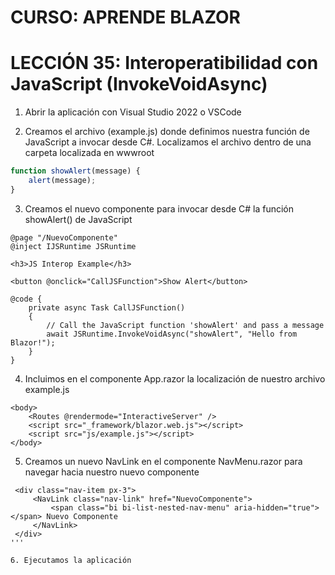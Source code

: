 # CURSO: APRENDE BLAZOR

# LECCIÓN 35: Interoperatibilidad con JavaScript (InvokeVoidAsync)

1. Abrir la aplicación con Visual Studio 2022 o VSCode

2. Creamos el archivo (example.js) donde definimos nuestra función de JavaScript a invocar desde C#. Localizamos el archivo dentro de una carpeta localizada en wwwroot

```javascript
function showAlert(message) {
    alert(message);
}
```

3. Creamos el nuevo componente para invocar desde C# la función showAlert() de JavaScript

```razor
@page "/NuevoComponente"
@inject IJSRuntime JSRuntime

<h3>JS Interop Example</h3>

<button @onclick="CallJSFunction">Show Alert</button>

@code {
    private async Task CallJSFunction()
    {
        // Call the JavaScript function 'showAlert' and pass a message
        await JSRuntime.InvokeVoidAsync("showAlert", "Hello from Blazor!");
    }
}
```

4. Incluimos en el componente App.razor la localización de nuestro archivo example.js

```razor
<body>
    <Routes @rendermode="InteractiveServer" />
    <script src="_framework/blazor.web.js"></script>
    <script src="js/example.js"></script>
</body>
```

5. Creamos un nuevo NavLink en el componente NavMenu.razor para navegar hacia nuestro nuevo componente

```razor
 <div class="nav-item px-3">
     <NavLink class="nav-link" href="NuevoComponente">
         <span class="bi bi-list-nested-nav-menu" aria-hidden="true"></span> Nuevo Componente
     </NavLink>
 </div>
'''

6. Ejecutamos la aplicación
